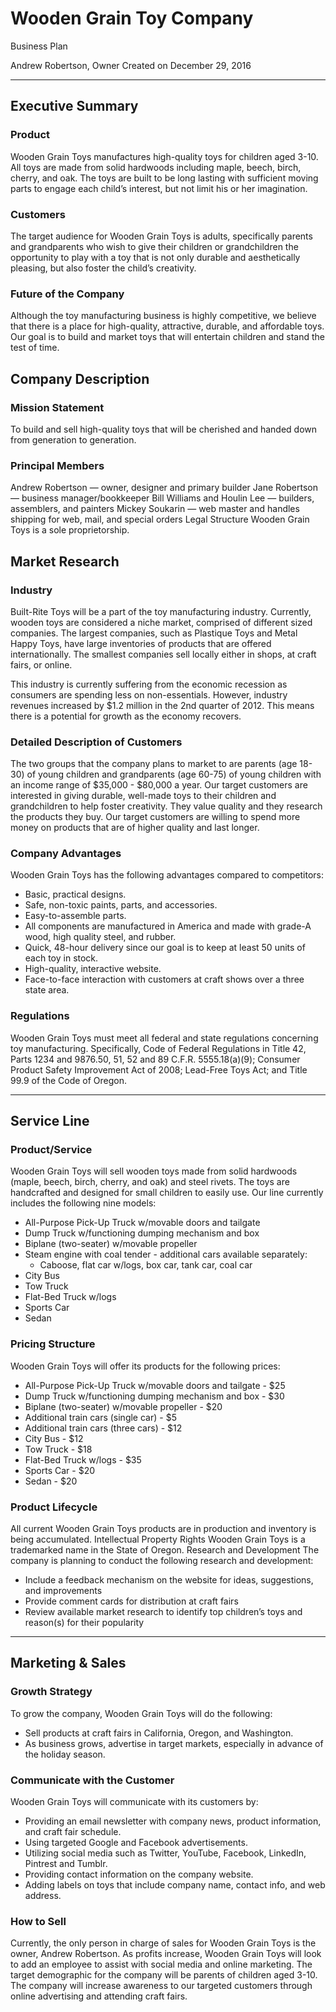 # Wooden Grain Toy Company
Business Plan

Andrew Robertson, Owner
Created on December 29, 2016

***

## Executive Summary

### Product
Wooden Grain Toys manufactures high-quality toys for children aged 3-10. All toys are made from solid hardwoods including maple, beech, birch, cherry, and oak. The toys are built to be long lasting with sufficient moving parts to engage each child’s interest, but not limit his or her imagination. 

### Customers
The target audience for Wooden Grain Toys is adults, specifically parents and grandparents who wish to give their children or grandchildren the opportunity to play with a toy that is not only durable and aesthetically pleasing, but also foster the child’s creativity.

### Future of the Company
Although the toy manufacturing business is highly competitive, we believe that there is a place for high-quality, attractive, durable, and affordable toys. Our goal is to build and market toys that will entertain children and stand the test of time.

## Company Description
### Mission Statement
To build and sell high-quality toys that will be cherished and handed down from generation to generation.

### Principal Members
Andrew Robertson — owner, designer and primary builder
Jane Robertson — business manager/bookkeeper
Bill Williams and Houlin Lee — builders, assemblers, and painters
Mickey Soukarin — web master and handles shipping for web, mail, and special orders
Legal Structure
Wooden Grain Toys is a sole proprietorship.

## Market Research

### Industry
Built-Rite Toys will be a part of the toy manufacturing industry. Currently, wooden toys are considered a niche market, comprised of different sized companies. The largest companies, such as Plastique Toys and Metal Happy Toys, have large inventories of products that are offered internationally. The smallest companies sell locally either in shops, at craft fairs, or online.

This industry is currently suffering from the economic recession as consumers are spending less on non-essentials. However, industry revenues increased by $1.2 million in the 2nd quarter of 2012. This means there is a potential for growth as the economy recovers.

### Detailed Description of Customers
The two groups that the company plans to market to are parents (age 18-30) of young children and grandparents (age 60-75) of young children with an income range of $35,000 - $80,000 a year. Our target customers are interested in giving durable, well-made toys to their children and grandchildren to help foster creativity. They value quality and they research the products they buy. Our target customers are willing to spend more money on products that are of higher quality and last longer.

### Company Advantages
Wooden Grain Toys has the following advantages compared to competitors:
* Basic, practical designs.
* Safe, non-toxic paints, parts, and accessories.
* Easy-to-assemble parts.
* All components are manufactured in America and made with grade-A wood, high quality steel, and rubber.
* Quick, 48-hour delivery since our goal is to keep at least 50 units of each toy in stock.
* High-quality, interactive website.
* Face-to-face interaction with customers at craft shows over a three state area.

### Regulations
Wooden Grain Toys must meet all federal and state regulations concerning toy manufacturing. Specifically, Code of Federal Regulations in Title 42, Parts 1234 and 9876.50, 51, 52 and 89 C.F.R. 5555.18(a)(9); Consumer Product Safety Improvement Act of 2008; Lead-Free Toys Act; and Title 99.9 of the Code of Oregon.
 
---

## Service Line

### Product/Service
Wooden Grain Toys will sell wooden toys made from solid hardwoods (maple, beech, birch, cherry, and oak) and steel rivets. The toys are handcrafted and designed for small children to easily use. Our line currently includes the following nine models:
* All-Purpose Pick-Up Truck w/movable doors and tailgate
* Dump Truck w/functioning dumping mechanism and box
* Biplane (two-seater) w/movable propeller
* Steam engine with coal tender - additional cars available separately:
    * Caboose, flat car w/logs, box car, tank car, coal car
* City Bus
* Tow Truck
* Flat-Bed Truck w/logs
* Sports Car
* Sedan

### Pricing Structure
Wooden Grain Toys will offer its products for the following prices:
* All-Purpose Pick-Up Truck w/movable doors and tailgate - $25
* Dump Truck w/functioning dumping mechanism and box - $30
* Biplane (two-seater) w/movable propeller - $20
* Additional train cars (single car) - $5
* Additional train cars (three cars) - $12
* City Bus - $12
* Tow Truck - $18
* Flat-Bed Truck w/logs - $35
* Sports Car - $20
* Sedan - $20

### Product Lifecycle
All current Wooden Grain Toys products are in production and inventory is being accumulated.
Intellectual Property Rights
Wooden Grain Toys is a trademarked name in the State of Oregon.
Research and Development
The company is planning to conduct the following research and development:
* Include a feedback mechanism on the website for ideas, suggestions, and improvements
* Provide comment cards for distribution at craft fairs
* Review available market research to identify top children’s toys and reason(s) for their popularity

--- 

## Marketing & Sales

### Growth Strategy
To grow the company, Wooden Grain Toys will do the following:
* Sell products at craft fairs in California, Oregon, and Washington.
* As business grows, advertise in target markets, especially in advance of the holiday season.

### Communicate with the Customer
Wooden Grain Toys will communicate with its customers by:
* Providing an email newsletter with company news, product information, and craft fair schedule.
* Using targeted Google and Facebook advertisements.
* Utilizing social media such as Twitter, YouTube, Facebook, LinkedIn, Pintrest and Tumblr.
* Providing contact information on the company website.
* Adding labels on toys that include company name, contact info, and web address.

### How to Sell
Currently, the only person in charge of sales for Wooden Grain Toys is the owner, Andrew Robertson. As profits increase, Wooden Grain Toys will look to add an employee to assist with social media and online marketing. The target demographic for the company will be parents of children aged 3-10. The company will increase awareness to our targeted customers through online advertising and attending craft fairs. 
